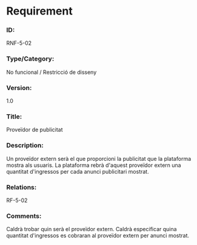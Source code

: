 # Requirement

### ID:
RNF-5-02

### Type/Category:
No funcional / Restricció de disseny

### Version:
1.0

### Title:
Proveïdor de publicitat

### Description:
Un proveïdor extern serà el que proporcioni la publicitat que la plataforma mostra als usuaris. La plataforma rebrà d'aquest proveïdor extern una quantitat d'ingressos per cada anunci publicitari mostrat.

### Relations:
RF-5-02

### Comments:
Caldrà trobar quin serà el proveïdor extern.
Caldrà especificar quina quantitat d'ingressos es cobraran al proveïdor extern per anunci mostrat.
